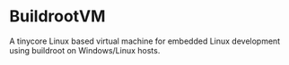 BuildrootVM
===========

A tinycore Linux based virtual machine for embedded Linux development using buildroot on Windows/Linux hosts.
